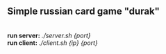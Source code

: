 <h2>Simple russian card game "durak"</h2>

<br>
<b>run server:</b> <i>./server.sh {port}</i>

<br>
<b>run client:</b> <i>./client.sh {ip} {port}</i>
